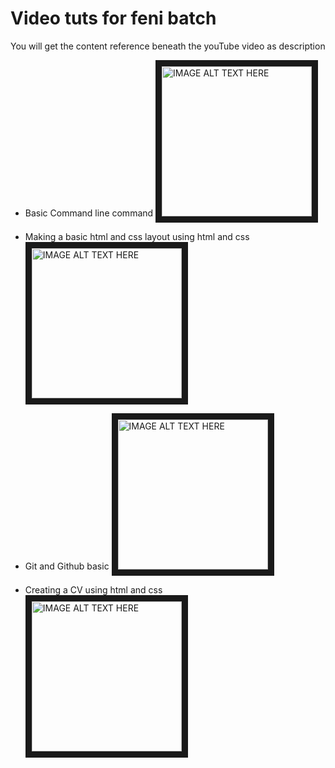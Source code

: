 Video tuts for feni batch
===============
You will get the content reference beneath the youTube video as description   

* Basic Command line command 
<a href="http://www.youtube.com/watch?feature=player_embedded&v=jFnxQhRrZcA
" target="_blank"><img src="http://img.youtube.com/vi/jFnxQhRrZcA/0.jpg" 
alt="IMAGE ALT TEXT HERE" width="240" border="10" /></a>



* Making a basic html and css layout using html and css
<a href="http://www.youtube.com/watch?feature=player_embedded&v=X2NdRl9lCtc
" target="_blank"><img src="http://img.youtube.com/vi/X2NdRl9lCtc/0.jpg" 
alt="IMAGE ALT TEXT HERE" width="240" border="10" /></a>



* Git and Github basic
<a href="http://www.youtube.com/watch?feature=player_embedded&v=ZQeMstlL-gQ
" target="_blank"><img src="http://img.youtube.com/vi/ZQeMstlL-gQ/0.jpg" 
alt="IMAGE ALT TEXT HERE" width="240" border="10" /></a>



* Creating a CV using html and css
<a href="http://www.youtube.com/watch?feature=player_embedded&v=ezLIJdqWHrw
" target="_blank"><img src="http://img.youtube.com/vi/ezLIJdqWHrw/0.jpg" 
alt="IMAGE ALT TEXT HERE" width="240" border="10" /></a>

